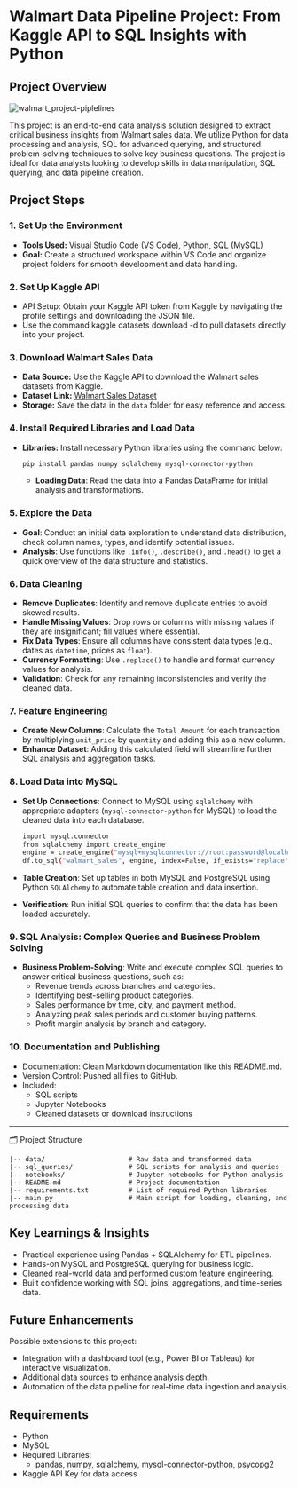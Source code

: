 # Walmart Data Pipeline Project: From Kaggle API to SQL Insights with Python </h1>

## Project Overview

![walmart_project-piplelines](https://github.com/user-attachments/assets/1bd7d129-594b-4c8e-8b93-e2edb555ff83)

This project is an end-to-end data analysis solution designed to extract critical business insights from Walmart sales data. We utilize Python for data processing and analysis, SQL for advanced querying, and structured problem-solving techniques to solve key business questions. The project is ideal for data analysts looking to develop skills in data manipulation, SQL querying, and data pipeline creation.


## Project Steps 

### 1. Set Up the Environment
- **Tools Used:** Visual Studio Code (VS Code), Python, SQL (MySQL)
- **Goal:** Create a structured workspace within VS Code and organize project folders for smooth development and data handling.

### 2. Set Up Kaggle API</h3>
 - API Setup: Obtain your Kaggle API token from Kaggle by navigating the profile settings and downloading the JSON file.
 - Use the command kaggle datasets download -d <dataset-path> to pull datasets directly into your project.

### 3. Download Walmart Sales Data
  - **Data Source:** Use the Kaggle API to download the Walmart sales datasets from Kaggle.
  - **Dataset Link:** [Walmart Sales Dataset](https://www.kaggle.com/najir0123/walmart-10k-sales-datasets)
  - **Storage:** Save the data in the <code>data</code> folder for easy reference and access.

### 4. Install Required Libraries and Load Data
   - **Libraries:** Install necessary Python libraries using the command below:
     ```bash
     pip install pandas numpy sqlalchemy mysql-connector-python 
     ```
     - **Loading Data**: Read the data into a Pandas DataFrame for initial analysis and transformations.
    
### 5. Explore the Data
   - **Goal**: Conduct an initial data exploration to understand data distribution, check column names, types, and identify potential issues.
   - **Analysis**: Use functions like `.info()`, `.describe()`, and `.head()` to get a quick overview of the data structure and statistics.

### 6. Data Cleaning
   - **Remove Duplicates**: Identify and remove duplicate entries to avoid skewed results.
   - **Handle Missing Values**: Drop rows or columns with missing values if they are insignificant; fill values where essential.
   - **Fix Data Types**: Ensure all columns have consistent data types (e.g., dates as `datetime`, prices as `float`).
   - **Currency Formatting**: Use `.replace()` to handle and format currency values for analysis.
   - **Validation**: Check for any remaining inconsistencies and verify the cleaned data.

### 7. Feature Engineering
   - **Create New Columns**: Calculate the `Total Amount` for each transaction by multiplying `unit_price` by `quantity` and adding this as a new column.
   - **Enhance Dataset**: Adding this calculated field will streamline further SQL analysis and aggregation tasks.

### 8. Load Data into MySQL
   - **Set Up Connections**: Connect to MySQL using `sqlalchemy` with appropriate adapters (`mysql-connector-python` for MySQL) to load the cleaned data into each database.
     
     ```bash
     import mysql.connector
     from sqlalchemy import create_engine
     engine = create_engine("mysql+mysqlconnector://root:password@localhost/walmart_db")
     df.to_sql("walmart_sales", engine, index=False, if_exists="replace")
     ```
   - **Table Creation**: Set up tables in both MySQL and PostgreSQL using Python `SQLAlchemy` to automate table creation and data insertion.
   - **Verification**: Run initial SQL queries to confirm that the data has been loaded accurately.

### 9. SQL Analysis: Complex Queries and Business Problem Solving
   - **Business Problem-Solving**: Write and execute complex SQL queries to answer critical business questions, such as:
     - Revenue trends across branches and categories.
     - Identifying best-selling product categories.
     - Sales performance by time, city, and payment method.
     - Analyzing peak sales periods and customer buying patterns.
     - Profit margin analysis by branch and category.

### 10. Documentation and Publishing
- Documentation: Clean Markdown documentation like this README.md.
- Version Control: Pushed all files to GitHub.
- Included:
  - SQL scripts
  - Jupyter Notebooks
  - Cleaned datasets or download instructions

---

🗂 Project Structure

```plaintext
|-- data/                     # Raw data and transformed data
|-- sql_queries/              # SQL scripts for analysis and queries
|-- notebooks/                # Jupyter notebooks for Python analysis
|-- README.md                 # Project documentation
|-- requirements.txt          # List of required Python libraries
|-- main.py                   # Main script for loading, cleaning, and processing data
```

## Key Learnings & Insights
- Practical experience using Pandas + SQLAlchemy for ETL pipelines.
- Hands-on MySQL and PostgreSQL querying for business logic.
- Cleaned real-world data and performed custom feature engineering.
- Built confidence working with SQL joins, aggregations, and time-series data.

## Future Enhancements
Possible extensions to this project:
- Integration with a dashboard tool (e.g., Power BI or Tableau) for interactive visualization.
- Additional data sources to enhance analysis depth.
- Automation of the data pipeline for real-time data ingestion and analysis.

## Requirements
- Python
- MySQL
- Required Libraries:
   - pandas, numpy, sqlalchemy, mysql-connector-python, psycopg2
- Kaggle API Key for data access


